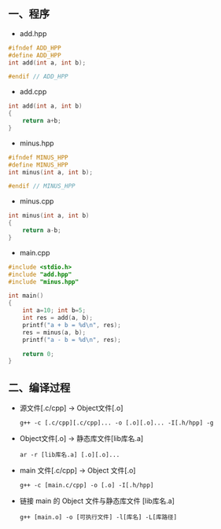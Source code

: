 ## 一、程序
+ add.hpp
```c++
#ifndef ADD_HPP
#define ADD_HPP
int add(int a, int b);

#endif // ADD_HPP
```
+ add.cpp
```c++
int add(int a, int b)
{
    return a+b;
}
```
+ minus.hpp
```c++
#ifndef MINUS_HPP
#define MINUS_HPP
int minus(int a, int b);

#endif // MINUS_HPP
```
+ minus.cpp
```c++
int minus(int a, int b)
{
    return a-b;
}
```
+ main.cpp
```c++
#include <stdio.h>
#include "add.hpp"
#include "minus.hpp"

int main()
{
    int a=10; int b=5;
    int res = add(a, b);
    printf("a + b = %d\n", res);
    res = minus(a, b);
    printf("a - b = %d\n", res);

    return 0;
}
```

## 二、编译过程  
- 源文件[.c/cpp] -> Object文件[.o]
    ```
    g++ -c [.c/cpp][.c/cpp]... -o [.o][.o]... -I[.h/hpp] -g
    ```
- Object文件[.o] -> 静态库文件[lib库名.a]
    ```
    ar -r [lib库名.a] [.o][.o]...
    ```
- main 文件[.c/cpp] -> Object 文件[.o]
    ```
    g++ -c [main.c/cpp] -o [.o] -I[.h/hpp] 
    ```
- 链接 main 的 Object 文件与静态库文件 [lib库名.a]
    ```
    g++ [main.o] -o [可执行文件] -l[库名] -L[库路径]
    ```
